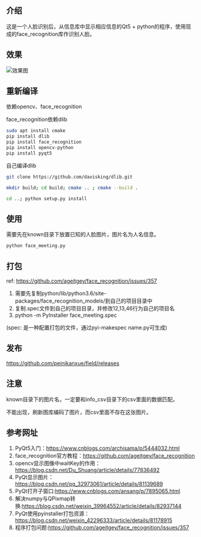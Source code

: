 ## 介绍
这是一个人脸识别后，从信息库中显示相应信息的Qt5 + python的程序，使用现成的face_recognition库作识别人脸。

## 效果
![效果图](https://github.com/peinikanxue/field/blob/master/src/other/face_qt5/effect.gif?raw=true)

## 重新编译
依赖opencv、face_recognition

face_recognition依赖dlib

```bash
sudo apt install cmake
pip install dlib
pip install face_recognition
pip install opencv-python
pip install pyqt5
```

自己编译dlib

```bash
git clone https://github.com/davisking/dlib.git
```
```bash
mkdir build; cd build; cmake .. ; cmake --build .
```
 ```bash
 cd ..; python setup.py install
 ```

## 使用
需要先在known目录下放置已知的人脸图片，图片名为人名信息。
```bash
python face_meeting.py
```

## 打包
ref: https://github.com/ageitgey/face_recognition/issues/357

1. 需要先复制python/lib/python3.6/site-packages/face_recognition_models/到自己的项目目录中
2. 复制.spec文件到自己的项目目录，并修改12,13,46行为自己的项目名
3. python -m PyInstaller face_meeting.spec

(spec: 是一种配置打包的文件，通过pyi-makespec name.py可生成)

## 发布
https://github.com/peinikanxue/field/releases

## 注意
known目录下的图片名，一定要和info_csv目录下的csv里面的数据匹配。

不能出现，刷新图库编码了图片，而csv里面不存在这张图片。


## 参考网址
1. PyQt5入门：https://www.cnblogs.com/archisama/p/5444032.html
2. face_recognition官方教程：https://github.com/ageitgey/face_recognition
3. opencv显示图像中waitKey的作用：https://blog.csdn.net/Du_Shuang/article/details/77836492
4. PyQt显示图片：https://blog.csdn.net/qq_32973061/article/details/81139689
5. PyQt打开子窗口:https://www.cnblogs.com/ansang/p/7895065.html
6. 解决numpy与QPixmap转换:https://blog.csdn.net/weixin_39964552/article/details/82937144
7. PyQt使用pyinstaller打包资源：https://blog.csdn.net/weixin_42296333/article/details/81178915
8. 程序打包问题:https://github.com/ageitgey/face_recognition/issues/357
